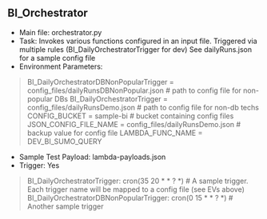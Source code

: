 BI_Orchestrator 
 ---------------------------------------------------------------- 
+ Main file:  orchestrator.py
+ Task: Invokes various functions configured in an input file. Triggered via multiple rules (BI_DailyOrchestratorTrigger for dev)
See dailyRuns.json for a sample config file
+ Environment Parameters: 
> BI_DailyOrchestratorDBNonPopularTrigger = config_files/dailyRunsDBNonPopular.json # path to config file for non-popular DBs 
> BI_DailyOrchestratorTrigger = config_files/dailyRunsDemo.json # path to config file for non-db techs
> CONFIG_BUCKET = sample-bi # bucket containing config files  
> JSON_CONFIG_FILE_NAME = config_files/dailyRunsDemo.json # backup value for config file 
> LAMBDA_FUNC_NAME = DEV_BI_SUMO_QUERY
+ Sample Test Payload: lambda-payloads.json 
+ Trigger: Yes
> BI_DailyOrchestratorTrigger:  cron(35 20 * * ? *) # A sample trigger. Each trigger name will be mapped to a config file (see EVs above)
> BI_DailyOrchestratorDBNonPopularTrigger: cron(0 15 * * ? *) # Another sample trigger 


